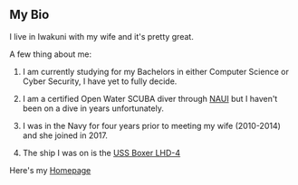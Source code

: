 ## My Bio

I live in Iwakuni with my wife and it's pretty great.

A few thing about me:

1. I am currently studying for my Bachelors in either Computer Science or Cyber Security, I have yet to fully decide.

1. I am a certified Open Water SCUBA diver through [NAUI](https://www.naui.org/) but I haven't been on a dive in years unfortunately.

1. I was in the Navy for four years prior to meeting my wife (2010-2014) and she joined in 2017. 

1. The ship I was on is the [USS Boxer LHD-4](https://en.wikipedia.org/wiki/USS_Boxer_(LHD-4))

Here's my [Homepage](index.md)





